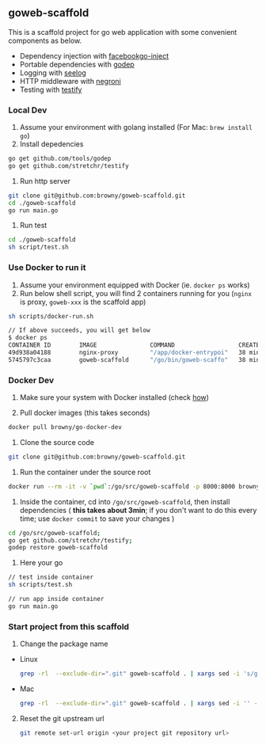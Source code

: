 ## goweb-scaffold

This is a scaffold project for go web application with some convenient components as below.

- Dependency injection with [facebookgo-inject](github.com/facebookgo/inject)
- Portable dependencies with [godep](https://github.com/tools/godep)
- Logging with [seelog](github.com/cihub/seelog)
- HTTP middleware with [negroni](https://github.com/codegangsta/negroni)
- Testing with [testify](https://github.com/stretchr/testify)

### Local Dev

1. Assume your environment with golang installed (For Mac: `brew install go`)
1. Install depedencies

  ``` sh
  go get github.com/tools/godep
  go get github.com/stretchr/testify
  ```

1. Run http server

  ``` sh
  git clone git@github.com:browny/goweb-scaffold.git
  cd ./goweb-scaffold
  go run main.go
  ```

1. Run test

  ``` sh
  cd ./goweb-scaffold
  sh script/test.sh
  ```


### Use Docker to run it

1. Assume your environment equipped with Docker (ie. `docker ps` works)
1. Run below shell script, you will find 2 containers running for you (`nginx` is proxy, `goweb-xxx` is the scaffold app)

  ``` sh
  sh scripts/docker-run.sh

  // If above succeeds, you will get below
  $ docker ps
  CONTAINER ID        IMAGE               COMMAND                  CREATED             STATUS              PORTS                                      NAMES
  49d938a04188        nginx-proxy         "/app/docker-entrypoi"   38 minutes ago      Up 38 minutes       0.0.0.0:80->80/tcp, 0.0.0.0:443->443/tcp   nginx
  5745797c3caa        goweb-scaffold      "/go/bin/goweb-scaffo"   38 minutes ago      Up 38 minutes       0.0.0.0:28983->28983/tcp                   goweb-0310-1457577308
  ```


### Docker Dev

1. Make sure your system with Docker installed (check [how](https://docs.docker.com/engine/installation/))

1. Pull docker images (this takes seconds)

  ``` sh
  docker pull browny/go-docker-dev
  ```

1. Clone the source code

  ``` sh
  git clone git@github.com:browny/goweb-scaffold.git
  ```

1. Run the container under the source root

  ``` sh
  docker run --rm -it -v `pwd`:/go/src/goweb-scaffold -p 8000:8000 browny/go-docker-dev
  ```

1. Inside the container, cd into `/go/src/goweb-scaffold`, then install dependencies ( **this takes about 3min**; if you don't want to do this every time; use `docker commit` to save your changes )

  ``` sh
  cd /go/src/goweb-scaffold;
  go get github.com/stretchr/testify;
  godep restore goweb-scaffold
  ```

1. Here your go

  ``` sh
  // test inside container
  sh scripts/test.sh

  // run app inside container
  go run main.go
  ```

### Start project from this scaffold

1. Change the package name
  - Linux
  
  	``` sh 
  	grep -rl  --exclude-dir=".git" goweb-scaffold . | xargs sed -i 's/goweb-scaffold/your-name/g'
  	```
  
  - Mac
  
  	``` sh 
  	grep -rl  --exclude-dir=".git" goweb-scaffold . | xargs sed -i '' -e 's/goweb-scaffold/your-name/g'
  	```

2. Reset the git upstream url

	``` sh
	git remote set-url origin <your project git repository url>
	```
